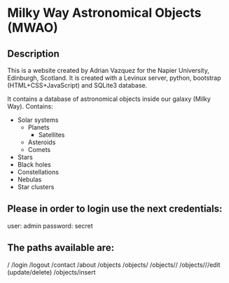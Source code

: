 # Milky Way Astronomical Objects (MWAO)

## Description

This is a website created by Adrian Vazquez for the Napier University, Edinburgh, Scotland.
It is created with a Levinux server, python, bootstrap (HTML+CSS+JavaScript) and SQLite3 database.

It contains a database of astronomical objects inside our galaxy (Milky Way). Contains:

* Solar systems
  * Planets
    * Satellites
  * Asteroids
  * Comets
* Stars
* Black holes
* Constellations
* Nebulas
* Star clusters

## Please in order to login use the next credentials:

user: admin
password: secret

## The paths available are:

/
/login
/logout
/contact
/about
/objects
/objects/<category>
/objects/<category>/<id>
/objects/<category>/<id>/edit (update/delete)
/objects/insert
